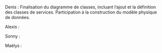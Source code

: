 Denis :
Finalisation du diagramme de classes, incluant l’ajout et la définition des classes de services.
Participation à la construction du modèle physique de données.


Alexis :


Sonny :


Maëlys :